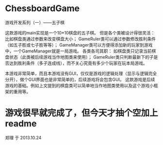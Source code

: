 ChessboardGame
==============

游戏开发系列（一）——五子棋

这款游戏的main实现是一个10*10棋盘的五子棋。
但是各个类被设计得很灵活：
  比如棋盘类通过参数来改变棋盘大小；
  GameRuler类可以通过参数修改胜利条件（如五子胜或七子胜等等）；
  GameManager类可以方便得添加新的玩家到游戏中，一个GameManager就是一局游戏。
各类各司其职：
  如棋盘类只记录当前棋盘状态（此类被后续游戏当作地图类来使用）；
  GameRuler类只判断最新下的子是否达到胜利条件（多子连成线），而不关心究竟有多少个玩家在玩本局游戏。
  
本游戏非常简单，而且本游戏没有GUI，仅仅是游戏的逻辑处理（显示与逻辑完全分开），做个GUI界面也是非常简单的，后续游戏将会包含GUI。
这款游戏是后续游戏的基础。例如上文提到的棋盘类可以简单地当作地图类使用以及这个游戏小框架的重用等。

游戏很早就完成了，但今天才抽个空加上readme
==============
郑理  于 2013.10.24

  
